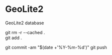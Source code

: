 # GeoLite2  
GeoLite2 database  

git rm -r --cached .  
git add .  

git commit -am "$(date +'%Y-%m-%d')"
git push  

